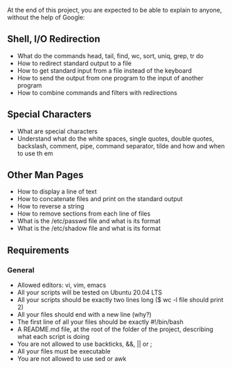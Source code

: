 At the end of this project, you are expected to be able to explain to anyone, without the help of Google:

## Shell, I/O Redirection
   * What do the commands head, tail, find, wc, sort, uniq, grep, tr do
   * How to redirect standard output to a file
   * How to get standard input from a file instead of the keyboard
   * How to send the output from one program to the input of another program
   * How to combine commands and filters with redirections
## Special Characters
   * What are special characters
   * Understand what do the white spaces, single quotes, double quotes, backslash, comment, pipe, command separator, tilde and how and when to use th     em
## Other Man Pages
   * How to display a line of text
   * How to concatenate files and print on the standard output
   * How to reverse a string
   * How to remove sections from each line of files
   * What is the /etc/passwd file and what is its format
   * What is the /etc/shadow file and what is its format
## Requirements
### General
   * Allowed editors: vi, vim, emacs
   * All your scripts will be tested on Ubuntu 20.04 LTS
   * All your scripts should be exactly two lines long ($ wc -l file should print 2)
   * All your files should end with a new line (why?)
   * The first line of all your files should be exactly #!/bin/bash
   * A README.md file, at the root of the folder of the project, describing what each script is doing
   * You are not allowed to use backticks, &&, || or ;
   * All your files must be executable
   * You are not allowed to use sed or awk
